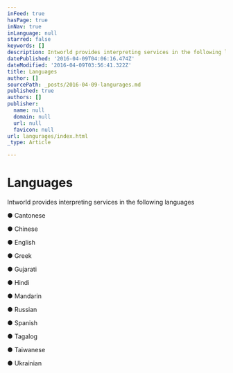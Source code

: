 ```yaml
---
inFeed: true
hasPage: true
inNav: true
inLanguage: null
starred: false
keywords: []
description: Intworld provides interpreting services in the following languages
datePublished: '2016-04-09T04:06:16.474Z'
dateModified: '2016-04-09T03:56:41.322Z'
title: Languages
author: []
sourcePath: _posts/2016-04-09-langurages.md
published: true
authors: []
publisher:
  name: null
  domain: null
  url: null
  favicon: null
url: langurages/index.html
_type: Article

---
```

# Languages

Intworld provides interpreting services in the following languages

● Cantonese

● Chinese

● English

● Greek

● Gujarati

● Hindi

● Mandarin

● Russian

● Spanish

● Tagalog

● Taiwanese

● Ukrainian